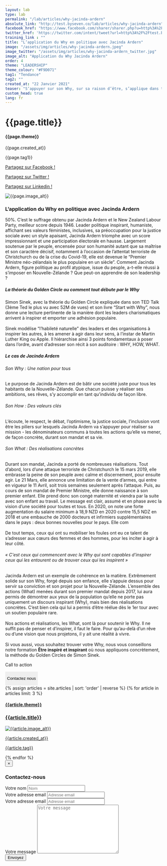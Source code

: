 ```yaml
---
layout: lab
type: lab
permalink: "/lab/articles/why-jacinda-ardern"
absolute_link: "http://test.byseven.co/lab/articles/why-jacinda-ardern"
facebook_href: "https://www.facebook.com/sharer/sharer.php?u=http%3A%2F%2Ftest.byseven.co%2Flab%2Farticles%2Fwhy-jacinda-ardern&amp;src=sdkpreparse"
twitter_href: 'https://twitter.com/intent/tweet?url=http%3A%2F%2Ftest.byseven.co%2Flab%2Farticles%2Fwhy-jacinda-ardern&text=L%E2%80%99application%20du%20Why%20en%20politique%20avec%20Jacinda%20Ardern'
training_link : ""
title: "L’application du Why en politique avec Jacinda Ardern"
image: "/assets/img/articles/why-jacinda-ardern.jpeg"
image_twitter: "/assets/img/articles/why-jacinda-ardern_twitter.jpg"
image_alt: "Application du Why Jacinda Ardern"
order: 4
theme: "LEADERSHIP"
theme_colour: "#F9D071"
tag1: "Tendance"
tag2: ""
created_at: "22 Janvier 2021"
teaser: "S’appuyer sur son Why, sur sa raison d’être, s’applique dans tous secteurs, y compris en politique. Le Premier Ministre néo-zélandais, Yacinda Ardern en est un bon exemple puisqu’elle a su appliquer le Why dans un cadre politique."
custom_head: true
lang: fr
---
```


<div class="container-lab-article">
  <div class="lab-article-banner">
    <h1>{{page.title}}</h1>
    <div class="lab-article-banner-tags">
      <div class="lab-article-banner-tags-left">
        <h4 style='background-color: {{page.theme_colour}};'>{{page.theme}}</h4>
        <p class="lab-article-banner-tags-date">{{page.created_at}}</p>
        <div>
          <p class="lab-article-banner-tag">{{page.tag1}}</p>
        </div>
      </div>
      <div class="lab-article-banner-tags-right">
        <div class="fb-share-button" data-href="{{page.absolute_link}}" data-layout="button" data-size="small">
          <a target="_blank" href="{{page.facebook_href}}" class='tooltip-facebook'>
            <i class="fab fa-facebook-f"></i>
            <div class="top">
              <p>Partagez sur Facebook !</p>
              <i></i>
            </div>
          </a>
        </div>
          <a class='tooltip-twitter' href='{{page.twitter_href}}' target="_blank">
            <i class="fab fa-twitter"></i>
            <div class="top">
              <p>Partagez sur Twitter !</p>
              <i></i>
            </div>
          </a>
          <a class='tooltip-linkedin' href='https://www.linkedin.com/sharing/share-offsite/?url={{site.url}}{{page.url}}' target='_blank'>
            <i class="fab fa-linkedin-in"></i>
            <div class="top">
              <p>Partagez sur Linkedin !</p>
              <i></i>
            </div>
          </a>
      </div>
    </div>
    <img src="{{page.image}}" alt="{{page.image_alt}}" style='object-position: 50% 85%;'>
  </div>
  <div class="lab-article-text">
    <div class="lab-article-text-primary">
      <h3 style='color: {{page.theme_colour}};'>L’application du Why en politique avec Jacinda Ardern</h3>
      <p>50%. C’est le suffrage obtenu par Jacinda Ardern et le New Zealand Labour Party, meilleur score depuis 1946. Leader politique inspirant, humaniste, affichant ses valeurs féministes, inclusives, sa préoccupation pour la justice sociale avec un style apaisant, Jacinda Ardern triomphe avec un score impressionnant et une participation électorale en hausse. Largement soutenue par le peuple, encensée pour son humanité autant que sa maîtrise et son caractère décisif, notamment à l’occasion de l’attentat terroriste de Christchurch ou de la crise du Covid-19, elle est devenue le “Premier Ministre néo-zélandais le plus populaire en un siècle”. Comment Jacinda Ardern, figure politique au profil atypique, issue du peuple, a-t-elle réussi à s’imposer en Nouvelle-Zélande ? Que peut-on apprendre de son leadership ?</p>
      <div class="lab-article-text-separator" style='border: solid 2px {{page.theme_colour}};'></div>
    </div>
    <div class="lab-article-text-secondary">
      <h5>La théorie du Golden Circle ou comment tout débute par le Why</h5>
      <p>Simon Sinek, avec la théorie du Golden Circle expliquée dans son TED Talk (3ème Ted le plus vu avec 52M de vues) et son livre “Start with Why”, nous donne une lecture pertinente de la manière dont les leaders charismatiques arrivent à inspirer et emporter une adhésion populaire.
      <br><br>
      Sinek modélise “l’habileté naturelle” des leaders et des organisations à inspirer les autres, à les amener à agir dans leur sens, à l’instar de Martin Luther King ou Apple. Il hiérarchise ainsi 3 points fondamentaux à poser dans l’ordre, avant d’adresser son récit à son auditoire : WHY, HOW, WHAT.
      </p>
    </div>
    <div class="lab-article-text-secondary">
      <h5>Le cas de Jacinda Ardern</h5>
    </div>
    <div class="lab-article-text-secondary">
      <h6>Son Why : Une nation pour tous</h6>
      <p>Le purpose de Jacinda Ardern est de bâtir une société juste pour tous les habitants de la Nouvelle-Zélande. Que chacun puisse y réaliser ses ambitions, ses rêves, s’y accomplir en tant qu’individu de façon libre.</p>
      <!-- <div class="lab-article-text-secondary-image">
        <img src="/assets/img/articles/communication-non-verbale-tiktok_secondary.jpeg" alt="Maîtriser sa communication non-verbale">
      </div> -->
    </div>
    <div class="lab-article-text-secondary">
      <h6>Son How : Des valeurs clés</h6>
      <p>L’écoute, le respect, le débat, l’optimisme, la justice sociale, l’inclusion vont être les piliers sur lesquels Jacinda Ardern va s’appuyer pour réaliser sa mission - les dénominateurs communs à toutes les actions qu’elle va mener, de façon concrète, durant son mandat et sa vie.</p>
    </div>
    <div class="lab-article-text-secondary">
      <h6>Son What : Des réalisations concrètes</h6>
      <p>Durant son mandat, Jacinda a porté de nombreuses réalisations. Tout d’abord, lors d’une attaque terroriste de Christchurch le 15 mars 2019, elle embrasse la peine de son peuple avec calme et discernement, pour ensuite agir. Le 21 Mars, elle annonce une limitation de la vente d’armes, qui entre en vigueur le 11 Avril, soit trois semaines seulement après l’attaque. Puis, au cours de son mandat de Premier Ministre, elle donne naissance à son premier enfant. Elle prend donc son congé maternité et viendra par la suite avec son enfant au travail. Le message est clair, assumé et en phase avec la vision d’une société pour toutes et tous. En 2020, on note une forte augmentation du salaire minimum à 18,9 NZD en 2020 contre 15,5 NDZ en 2018 et une embauche de 2000 docteurs et infirmiers supplémentaires dans le pays : deux bonnes nouvelles pour le pays. Elle com
      <br><br>
      De tout temps, ceux qui ont su mobiliser les foules ont eu ce talent de s’adresser aux cœurs des femmes et des hommes, pour les inciter à agir à leur côté.
      </p>
<!-- <button class="btn" type="button" style='background-color: {{page.theme_colour}};'><p>En savoir plus sur la formation</p></button> -->
    </div>
    <div class="lab-article-text-secondary">
      <h6>« C'est ceux qui commencent avec le Why qui sont capables d'inspirer ceux qui les entourent ou de trouver ceux qui les inspirent »</h6>
      <p>Jacinda Ardern est un exemple de cohérence en la matière. Extrêmement solide sur son Why, forgé depuis son enfance, elle s’appuie dessus pour servir sa conviction et son projet pour la Nouvelle-Zélande. L’ensemble des actions (What) menées durant son premier mandat depuis 2017, lui aura permis de démontrer aux yeux de la population qu’elle ne porte pas uniquement un discours inspirant (Why), mais bien des réalisations concrètes. C’est bien cela qui lui a permis d’être réélue dès le 1er tour avec un soutien populaire rare.
      <br><br>
      Nos actions et réalisations, les What, sont là pour soutenir le Why. Il ne suffit pas de penser et d’inspirer, il faut le faire. Pour qu’au-delà d’un rêve ou d’une vision que nous projetons, il y ait une réalité à vivre.
      <br><br>
      Si vous aussi, vous souhaitez trouver votre Why, nous vous conseillons notre formation <strong>Être inspiré et inspirant</strong> où nous appliquons concrètement, la méthode du Golden Circles de Simon Sinek.
      </p>
    </div>
    <div class="lab-article-text-medias">
      <p>Call to action</p>
      <a target="_blank" href="{{page.facebook_href}}"><i class="fab fa-facebook-f"></i></a>
      <a href='{{page.twitter_href}}' target="_blank"><i class="fab fa-twitter"></i></a>
      <a href='https://www.linkedin.com/sharing/share-offsite/?url={{site.url}}{{page.url}}' target='_blank'><i class="fab fa-linkedin-in"></i></a>
    </div>
    <button class='btn btn-navbar-trainings-1' data-toggle='modal' data-target='#contactUs' style='background-color: {{page.theme_colour}};border: none;'><p>Contactez nous</p></button>
  </div>
</div>
<div class="lab-article-recents">
  <div class="row">
    {% assign articles = site.articles | sort: 'order' | reverse %}
    {% for article in articles limit: 3 %}
    <div class="col-md-4">
      <a href="{{article.permalink}}">
        <div class="lab-article-recents-card">
          <h4 style='background-color: {{article.theme_colour}};'>{{article.theme}}</h4>
          <h3 class="lab-article-recents-card-title">{{article.title}}</h3>
          <div class="lab-article-recents-separator" style='border: 2px solid {{article.theme_colour}}'></div>
          <img src="{{article.image}}" alt="{{article.image_alt}}">
          <div class="lab-article-recents-tags">
            <p>{{article.created_at}}</p>
            <p>{{article.tag}}</p>
            <p></p>
          </div>
        </div>
      </a>
    </div>
    {% endfor %}
  </div>
</div>

<!-- Modal -->
<div class="modal fade" id="contactUs" tabindex="-1" role="dialog" aria-labelledby="myModalLabel">
  <div class="modal-dialog" role="document">
    <div class="modal-content">
      <div class="modal-header">
        <button type="button" class="close" data-dismiss="modal" aria-label="Close"><span aria-hidden="true">&times;</span></button>
        <div id="modal-title" style=" display: flex; justify-content: space-between;">
          <h3 class="modal-title" id="myModalLabel">Contactez-nous</h3>
        </div>
      </div>
      <div class="modal-body" id="modalNewBookinBody">
        <form action="https://seven-builder.herokuapp.com/contact_form" method="GET" id="contact-form">
          <div class="form-group">
            <label for="form-name">Votre nom</label>
            <input type="text" name="name" id='form-name' placeholder="Nom" class='form-control'>
          </div>
          <div class="form-group hidden">
            <label for="form-email">Votre adresse email</label>
            <input type="email" name="email_2" id='form-email2' placeholder="Adresse email" class='form-control'>
          </div>
          <div class="form-group">
            <label for="form-email">Votre adresse email</label>
            <input type="email" name="email" id='form-email' placeholder="Adresse email" class='form-control'>
          </div>
          <div class="form-group">
            <label for="form-message">Votre message</label>
            <textarea name="message" id="form-message" cols="30" rows="10" placeholder="Votre message" class='form-control'></textarea>
          </div>
          <button type="submit" class="btn contact-button" id='form-button'>Envoyez</button>
        </form>
      </div>
    </div>
  </div>
</div>

<script type="text/javascript">
  function recentCardFront() {
    var titles = document.querySelectorAll('.lab-article-recents-card-title');
    if (window.innerWidth > 1000) {
      var max = 0;
      titles.forEach((element) => {
        if (element.clientHeight > max) {
          max = element.clientHeight;
        }
      })
      titles.forEach((element) => {
        element.style.height = max.toString() + 'px';
      })
    } else {
      titles.forEach((element) => {
        element.style.height = 'auto';
      })
    }
  }
  recentCardFront();
  window.addEventListener('resize', recentCardFront);
</script>
